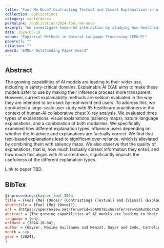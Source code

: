 ```yaml
---
title: "Fool Me Once? Contrasting Textual and Visual Explanations in a Clinical Decision-Support Setting"
collection: publications
category: conferences
permalink: /publication/2024-fool-me-once
excerpt: "We investigate human-AI interaction by studying how healthcare professionals use different explanation types during chest X-ray analysis, finding text explanations induce over-reliance while multimodal approaches improve safety. This work marks a major step towards studying patient utility."
date: 2024-05-10
venue: "Empirical Methods in Natural Language Processing (EMNLP)"
paperurl: ""
citation: ""
award: "EMNLP Outstanding Paper Award"
---
```


## Abstract

The growing capabilities of AI models are leading to their wider use, including in safety-critical domains. Explainable AI (XAI) aims to make these models safer to use by making their inference process more transparent. However, current explainability methods are seldom evaluated in the way they are intended to be used: by real-world end users. To address this, we conducted a large-scale user study with 85 healthcare practitioners in the context of human-AI collaborative chest X-ray analysis. We evaluated three types of explanations: visual explanations (saliency maps), natural language explanations, and a combination of both modalities. We specifically examined how different explanation types influence users depending on whether the AI advice and explanations are factually correct. We find that text-based explanations lead to significant over-reliance, which is alleviated by combining them with saliency maps. We also observe that the quality of explanations, that is, how much factually correct information they entail, and how much this aligns with AI correctness, significantly impacts the usefulness of the different explanation types.

<!-- [Download paper here]() -->

Link to paper TBD.

## BibTex

```bibtex
@inproceedings{kayser_fool_2024,
title = {Fool {Me} {Once}? {Contrasting} {Textual} and {Visual} {Explanations} in a {Clinical} {Decision}-{Support} {Setting}},
shorttitle = {Fool {Me} {Once}?},
url = {https://openreview.net/forum?id=5oAV878LxG&referrer=%5BAuthor%20Console%5D(%2Fgroup%3Fid%3DEMNLP%2F2024%2FConference%2FAuthors%23your-submissions)},
abstract = {The growing capabilities of AI models are leading to their wider use, including in safety-critical domains. Explainable AI (XAI) aims to make these models safer to use by making their inference process more transparent. However, current explainability methods are seldom evaluated in the way they are intended to be used: by real-world end users. To address this, we conducted a large-scale user study with 85 healthcare practitioners in the context of human-AI collaborative chest X-ray analysis. We evaluated three types of explanations: visual explanations (saliency maps), natural language explanations, and a combination of both modalities. We specifically examined how different explanation types influence users depending on whether the AI advice and explanations are factually correct. We find that text-based explanations lead to significant over-reliance, which is alleviated by combining them with saliency maps. We also observe that the quality of explanations, that is, how much factually correct information they entail, and how much this aligns with AI correctness, significantly impacts the usefulness of the different explanation types.},
language = {en},
urldate = {2024-10-04},
author = {Kayser, Maxime Guillaume and Menzat, Bayar and Emde, Cornelius and Bercean, Bogdan Alexandru and Novak, Alex and Morgado, Abdalá Trinidad Espinosa and Papiez, Bartlomiej and Gaube, Susanne and Lukasiewicz, Thomas and Camburu, Oana-Maria},
month = sep,
year = {2024},
}
```
